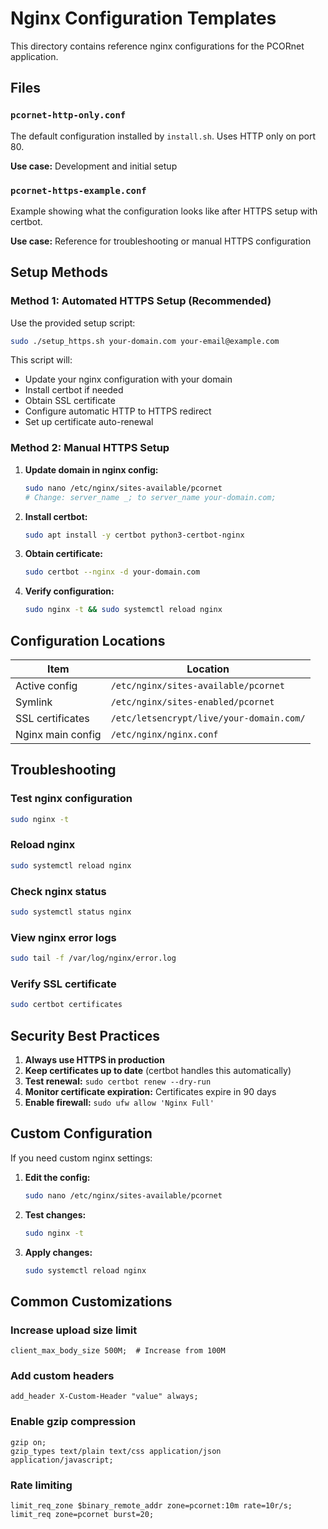 # Nginx Configuration Templates

This directory contains reference nginx configurations for the PCORnet application.

## Files

### `pcornet-http-only.conf`
The default configuration installed by `install.sh`. Uses HTTP only on port 80.

**Use case:** Development and initial setup

### `pcornet-https-example.conf`
Example showing what the configuration looks like after HTTPS setup with certbot.

**Use case:** Reference for troubleshooting or manual HTTPS configuration

## Setup Methods

### Method 1: Automated HTTPS Setup (Recommended)

Use the provided setup script:

```bash
sudo ./setup_https.sh your-domain.com your-email@example.com
```

This script will:
- Update your nginx configuration with your domain
- Install certbot if needed
- Obtain SSL certificate
- Configure automatic HTTP to HTTPS redirect
- Set up certificate auto-renewal

### Method 2: Manual HTTPS Setup

1. **Update domain in nginx config:**
   ```bash
   sudo nano /etc/nginx/sites-available/pcornet
   # Change: server_name _; to server_name your-domain.com;
   ```

2. **Install certbot:**
   ```bash
   sudo apt install -y certbot python3-certbot-nginx
   ```

3. **Obtain certificate:**
   ```bash
   sudo certbot --nginx -d your-domain.com
   ```

4. **Verify configuration:**
   ```bash
   sudo nginx -t && sudo systemctl reload nginx
   ```

## Configuration Locations

| Item | Location |
|------|----------|
| Active config | `/etc/nginx/sites-available/pcornet` |
| Symlink | `/etc/nginx/sites-enabled/pcornet` |
| SSL certificates | `/etc/letsencrypt/live/your-domain.com/` |
| Nginx main config | `/etc/nginx/nginx.conf` |

## Troubleshooting

### Test nginx configuration
```bash
sudo nginx -t
```

### Reload nginx
```bash
sudo systemctl reload nginx
```

### Check nginx status
```bash
sudo systemctl status nginx
```

### View nginx error logs
```bash
sudo tail -f /var/log/nginx/error.log
```

### Verify SSL certificate
```bash
sudo certbot certificates
```

## Security Best Practices

1. **Always use HTTPS in production**
2. **Keep certificates up to date** (certbot handles this automatically)
3. **Test renewal:** `sudo certbot renew --dry-run`
4. **Monitor certificate expiration:** Certificates expire in 90 days
5. **Enable firewall:** `sudo ufw allow 'Nginx Full'`

## Custom Configuration

If you need custom nginx settings:

1. **Edit the config:**
   ```bash
   sudo nano /etc/nginx/sites-available/pcornet
   ```

2. **Test changes:**
   ```bash
   sudo nginx -t
   ```

3. **Apply changes:**
   ```bash
   sudo systemctl reload nginx
   ```

## Common Customizations

### Increase upload size limit
```nginx
client_max_body_size 500M;  # Increase from 100M
```

### Add custom headers
```nginx
add_header X-Custom-Header "value" always;
```

### Enable gzip compression
```nginx
gzip on;
gzip_types text/plain text/css application/json application/javascript;
```

### Rate limiting
```nginx
limit_req_zone $binary_remote_addr zone=pcornet:10m rate=10r/s;
limit_req zone=pcornet burst=20;
```
